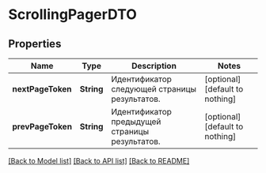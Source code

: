# ScrollingPagerDTO


## Properties
Name | Type | Description | Notes
------------ | ------------- | ------------- | -------------
**nextPageToken** | **String** | Идентификатор следующей страницы результатов. | [optional] [default to nothing]
**prevPageToken** | **String** | Идентификатор предыдущей страницы результатов. | [optional] [default to nothing]


[[Back to Model list]](../README.md#models) [[Back to API list]](../README.md#api-endpoints) [[Back to README]](../README.md)



